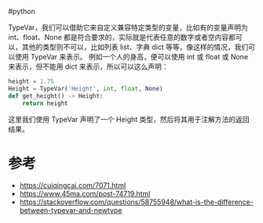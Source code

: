#python 

TypeVar，我们可以借助它来自定义兼容特定类型的变量，比如有的变量声明为 int、float、None 都是符合要求的，实际就是代表任意的数字或者空内容都可以，其他的类型则不可以，比如列表 list、字典 dict 等等，像这样的情况，我们可以使用 TypeVar 来表示。 例如一个人的身高，便可以使用 int 或 float 或 None 来表示，但不能用 dict 来表示，所以可以这么声明：
```python
height = 1.75
Height = TypeVar('Height', int, float, None)
def get_height() -> Height:
    return height
```
这里我们使用 TypeVar 声明了一个 Height 类型，然后将其用于注解方法的返回结果。

# 参考
- <https://cuiqingcai.com/7071.html>
- <https://www.45ma.com/post-74719.html>
- <https://stackoverflow.com/questions/58755948/what-is-the-difference-between-typevar-and-newtype>